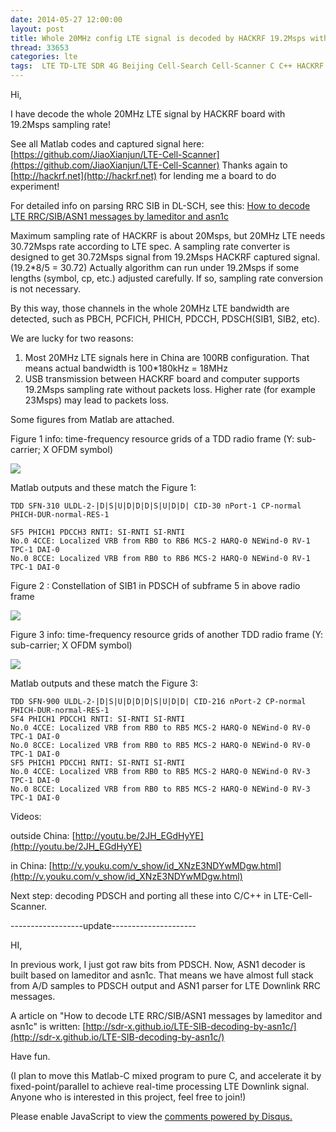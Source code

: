 ```yaml
---
date: 2014-05-27 12:00:00
layout: post
title: Whole 20MHz config LTE signal is decoded by HACKRF 19.2Msps with ASN1 SIB parsed
thread: 33653
categories: lte
tags:  LTE TD-LTE SDR 4G Beijing Cell-Search Cell-Scanner C C++ HACKRF 20MHz 100RB 19.2Msps ASN1 SIB RRC-SIB
---
```


Hi,

I have decode the whole 20MHz LTE signal by HACKRF board with 19.2Msps sampling rate!

See all Matlab codes and captured signal here: [https://github.com/JiaoXianjun/LTE-Cell-Scanner](https://github.com/JiaoXianjun/LTE-Cell-Scanner)
Thanks again to [http://hackrf.net](http://hackrf.net) for lending me a board to do experiment!

For detailed info on parsing RRC SIB in DL-SCH, see this: [How to decode LTE RRC/SIB/ASN1 messages by lameditor and asn1c](http://sdr-x.github.io/LTE-SIB-decoding-by-asn1c/)

Maximum sampling rate of HACKRF is about 20Msps, but 20MHz LTE needs 30.72Msps rate according to LTE spec. 
A sampling rate converter is designed to get 30.72Msps signal from 19.2Msps HACKRF captured signal. (19.2*8/5 = 30.72)
Actually algorithm can run under 19.2Msps if some lengths (symbol, cp, etc.) adjusted carefully. If so, sampling rate conversion
is not necessary.

By this way, those channels in the whole 20MHz LTE bandwidth are detected, 
such as PBCH, PCFICH, PHICH, PDCCH, PDSCH(SIB1, SIB2, etc).

We are lucky for two reasons:
1. Most 20MHz LTE signals here in China are 100RB configuration. That means actual bandwidth is 100*180kHz = 18MHz
2. USB transmission between HACKRF board and computer supports 19.2Msps sampling rate without packets loss. 
Higher rate (for example 23Msps) may lead to packets loss.

Some figures from Matlab are attached.

Figure 1 info: time-frequency resource grids of a TDD radio frame (Y: sub-carrier; X OFDM symbol)

![](../media/lte-grids.png)

Matlab outputs and these match the Figure 1:

    TDD SFN-310 ULDL-2-|D|S|U|D|D|D|S|U|D|D| CID-30 nPort-1 CP-normal PHICH-DUR-normal-RES-1
    
    SF5 PHICH1 PDCCH3 RNTI: SI-RNTI SI-RNTI
    No.0 4CCE: Localized VRB from RB0 to RB6 MCS-2 HARQ-0 NEWind-0 RV-1 TPC-1 DAI-0
    No.0 8CCE: Localized VRB from RB0 to RB6 MCS-2 HARQ-0 NEWind-0 RV-1 TPC-1 DAI-0

Figure 2 : Constellation of SIB1 in PDSCH of subframe 5 in above radio frame

![](../media/lte-sib1-constellation.png)

Figure 3 info: time-frequency resource grids of another TDD radio frame (Y: sub-carrier; X OFDM symbol)

![](../media/lte-grids-2585.png)

Matlab outputs and these match the Figure 3:

    TDD SFN-900 ULDL-2-|D|S|U|D|D|D|S|U|D|D| CID-216 nPort-2 CP-normal PHICH-DUR-normal-RES-1
    SF4 PHICH1 PDCCH1 RNTI: SI-RNTI SI-RNTI
    No.0 4CCE: Localized VRB from RB0 to RB5 MCS-2 HARQ-0 NEWind-0 RV-0 TPC-1 DAI-0
    No.0 8CCE: Localized VRB from RB0 to RB5 MCS-2 HARQ-0 NEWind-0 RV-0 TPC-1 DAI-0
    SF5 PHICH1 PDCCH1 RNTI: SI-RNTI SI-RNTI
    No.0 4CCE: Localized VRB from RB0 to RB5 MCS-2 HARQ-0 NEWind-0 RV-3 TPC-1 DAI-0
    No.0 8CCE: Localized VRB from RB0 to RB5 MCS-2 HARQ-0 NEWind-0 RV-3 TPC-1 DAI-0

Videos:

outside China: [http://youtu.be/2JH_EGdHyYE](http://youtu.be/2JH_EGdHyYE)

in China: [http://v.youku.com/v_show/id_XNzE3NDYwMDgw.html](http://v.youku.com/v_show/id_XNzE3NDYwMDgw.html)

Next step: decoding PDSCH and porting all these into C/C++ in LTE-Cell-Scanner.

------------------update---------------------

HI,

In previous work, I just got raw bits from PDSCH. 
Now, ASN1 decoder is built based on lameditor and asn1c. 
That means we have almost full stack from A/D samples to PDSCH output and ASN1 parser for LTE Downlink RRC messages.

A article on "How to decode LTE RRC/SIB/ASN1 messages by lameditor and asn1c" is written: 
[http://sdr-x.github.io/LTE-SIB-decoding-by-asn1c/](http://sdr-x.github.io/LTE-SIB-decoding-by-asn1c/)

Have fun.

(I plan to move this Matlab-C mixed program to pure C, 
and accelerate it by fixed-point/parallel to achieve real-time processing LTE Downlink signal. 
Anyone who is interested in this project, feel free to join!)


<div id="disqus_thread"></div>
<script type="text/javascript">
    /* * * CONFIGURATION VARIABLES: EDIT BEFORE PASTING INTO YOUR WEBPAGE * * */
    var disqus_shortname = 'jiaoxianjun'; // required: replace example with your forum shortname

    /* * * DON'T EDIT BELOW THIS LINE * * */
    (function() {
        var dsq = document.createElement('script'); dsq.type = 'text/javascript'; dsq.async = true;
        dsq.src = '//' + disqus_shortname + '.disqus.com/embed.js';
        (document.getElementsByTagName('head')[0] || document.getElementsByTagName('body')[0]).appendChild(dsq);
    })();
</script>
<noscript>Please enable JavaScript to view the <a href="http://disqus.com/?ref_noscript">comments powered by Disqus.</a></noscript>


<!-- Global site tag (gtag.js) - Google Analytics -->
<script async src="https://www.googletagmanager.com/gtag/js?id=G-01GGQ8JZW7"></script>
<script>
  window.dataLayer = window.dataLayer || [];
  function gtag(){dataLayer.push(arguments);}
  gtag('js', new Date());

  gtag('config', 'G-01GGQ8JZW7');
</script>

<script async src="https://pagead2.googlesyndication.com/pagead/js/adsbygoogle.js?client=ca-pub-1542618827905251"
     crossorigin="anonymous"></script>
